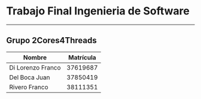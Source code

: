 # Trabajo Final Ingenieria de Software #

----------

## Grupo 2Cores4Threads ##

| Nombre | Matrícula |
|-------------------|-----------|
| Di Lorenzo Franco | 37619687 |
| Del Boca Juan | 37850419 |
| Rivero Franco | 38111351 |
